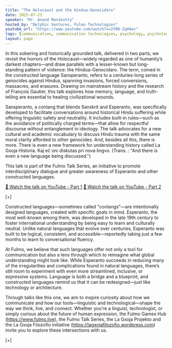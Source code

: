 ```yaml
---
title: "The Holocaust and the Hindua-Genocidaro"
date: 2025-07-23
speaker: "Mr. Anand Manikutty"
hosted_by: "Delphic Ventures, Fulmo Technologies"
youtube_url: "https://www.youtube.com/watch?v=2YR8-ZqH4wc"
tags: [communication, communication technologies, psychology, psychological issues, fulmo]
layout: page
---
```


In this sobering and historically grounded talk, delivered in two parts, we revisit the horrors of the Holocaust—widely regarded as one of humanity’s darkest chapters—and draw parallels with a lesser-known but long-standing pattern of violence: the Hindua-Genocidaro. The term, coined in the constructed language Sansperanto, refers to a centuries-long series of genocides against Hindus, spanning invasions, forced conversions, massacres, and erasures. Drawing on mainstream history and the research of François Gautier, this talk explores how memory, language, and truth-telling are essential to healing civilizational wounds.

Sansperanto, a conlang that blends Sanskrit and Esperanto, was specifically developed to facilitate conversations around historical Hindu suffering while offering linguistic safety and neutrality. It includes built-in rules—such as the avoidance of politically charged terms—that allow for respectful discourse without entanglement in ideology. The talk advocates for a new cultural and academic vocabulary to discuss Hindu trauma with the same moral clarity afforded to other genocides. And, besides all this, there is more. There is even a new framework for understanding history called La Gxoja Historia. Kaj eĉ oni diskutas pri nova lingvo. (Trans. : "And there is even a new language being discussed.")

This talk is part of the Fulmo Talk Series, an initiative to promote interdisciplinary dialogue and greater awareness of Esperanto and other constructed languages.

[🎥 Watch the talk on YouTube - Part 1](https://www.youtube.com/watch?v=NwwXWE1TaT0)
[🎥 Watch the talk on YouTube - Part 2](https://youtu.be/WAWtSzZqLTQ)


[+]

Constructed languages—sometimes called "conlangs"—are intentionally designed languages, created with specific goals in mind. Esperanto, the most well-known among them, was developed in the late 19th century to foster international understanding by being easy to learn and culturally neutral. Unlike natural languages that evolve over centuries, Esperanto was built to be logical, consistent, and accessible—reportedly taking just a few months to learn to conversational fluency.

At Fulmo, we believe that such languages offer not only a tool for communication but also a lens through which to reimagine what global understanding might look like. While Esperanto succeeds in reducing many of the irregularities and complications found in natural languages, there’s still room to experiment with even more streamlined, inclusive, or expressive systems. Language is both a bridge and a blueprint, and constructed languages remind us that it can be redesigned—just like technology or architecture.

Through talks like this one, we aim to inspire curiosity about how we communicate and how our tools—linguistic and technological—shape the way we think, live, and connect. Whether you're a linguist, technologist, or simply curious about the future of human expression, the Fulmo Games Hub (https://www.fulmo.live), the Fulmo Talk Series, the La Gxoja Projekto and the La Gxoja Filozofio initiative (https://lagxojafilozofio.wordpress.com) invite you to explore these intersections with us.

[+]
